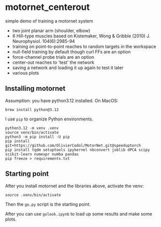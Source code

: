# motornet_centerout

simple demo of training a motornet system

- two joint planar arm (shoulder, elbow)
- 6 Hill-type muscles based on Kistemaker, Wong & Gribble (2010) J. Neurophysiol. 104(6):2985-94
- training on point-to-point reaches to random targets in the workspace
- null-field training by default though curl FFs are an option
- force-channel probe trials are an option
- center-out reaches to 'test' the network
- saving a network and loading it up again to test it later
- various plots

## Installing motornet

Assumption: you have python3.12 installed. On MacOS:

```{shell}
brew install python@3.12
```

I use `pip` to organize Python environments.

```{shell}
python3.12 -m venv .venv
source venv/bin/activate
python3 -m pip install -U pip
pip install git+https://github.com/OlivierCodol/MotorNet.git@speeduptorch
pip install tqdm setuptools ipykernel nbconvert joblib dPCA scipy scikit-learn numexpr numba pandas
pip freeze > requirements.txt
```

## Starting point

After you install motornet and the libraries above, activate the venv:

```{shell}
source .venv/bin/activate
```

Then the `go.py` script is the starting point.

After you can use `golook.ipynb` to load up some results and make some plots.


